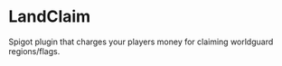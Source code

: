 LandClaim
==========

Spigot plugin that charges your players money for claiming worldguard regions/flags.


